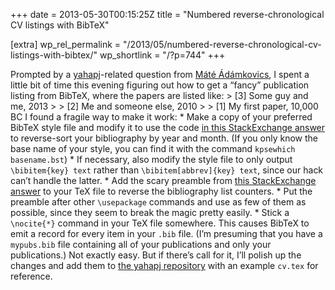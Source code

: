 +++
date = 2013-05-30T00:15:25Z
title = "Numbered reverse-chronological CV listings with BibTeX"

[extra]
wp_rel_permalink = "/2013/05/numbered-reverse-chronological-cv-listings-with-bibtex/"
wp_shortlink = "/?p=744"
+++

Prompted by a [yahapj](/2011/12/introducing-yahapj/ "Introducing:
yahapj")\-related question from [Máté
Ádámkovics](http://astro.berkeley.edu/~madamkov/), I spent a little bit of
time this evening figuring out how to get a “fancy” publication listing from
BibTeX, where the papers are listed like:  > \[3\] Some guy and me, 2013 >  >
\[2\] Me and someone else, 2010 >  > \[1\] My first paper, 10,000 BC  I found
a fragile way to make it work:  *   Make a copy of your preferred BibTeX style
file and modify it to use the code [in this StackExchange
answer](http://tex.stackexchange.com/a/33332) to reverse-sort your
bibliography by year and month. (If you only know the base name of your style,
you can find it with the command `kpsewhich basename.bst`) *   If necessary,
also modify the style file to only output `\bibitem{key} text` rather than
`\bibitem[abbrev]{key} text`, since our hack can’t handle the latter. *   Add
the scary preamble from [this StackExchange
answer](http://tex.stackexchange.com/a/75613) to your TeX file to reverse the
bibliography list counters. *   Put the preamble after other `\usepackage`
commands and use as few of them as possible, since they seem to break the
magic pretty easily. *   Stick a `\nocite{*}` command in your TeX file
somewhere. This causes BibTeX to emit a record for every item in your `.bib`
file. (I’m presuming that you have a `mypubs.bib` file containing all of your
publications and only your publications.)  Not exactly easy. But if there’s
call for it, I’ll polish up the changes and add them to [the yahapj
repository](https://github.com/pkgw/yahapj/) with an example `cv.tex` for
reference.

